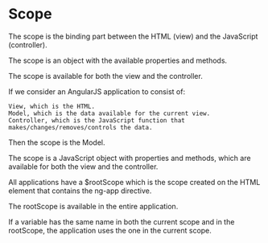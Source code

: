 # Scope

The scope is the binding part between the HTML (view) and the JavaScript (controller).

The scope is an object with the available properties and methods.

The scope is available for both the view and the controller.

If we consider an AngularJS application to consist of:

    View, which is the HTML.
    Model, which is the data available for the current view.
    Controller, which is the JavaScript function that makes/changes/removes/controls the data.

Then the scope is the Model.

The scope is a JavaScript object with properties and methods, which are available for both the view and the controller.

All applications have a $rootScope which is the scope created on the HTML element that contains the ng-app directive.

The rootScope is available in the entire application.

If a variable has the same name in both the current scope and in the rootScope, the application uses the one in the current scope.
